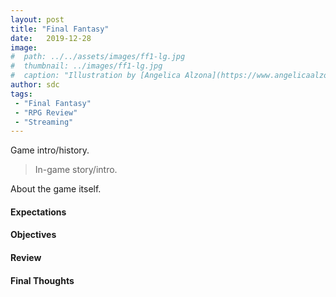 ```yaml
---
layout: post
title: "Final Fantasy"
date:   2019-12-28
image:
#  path: ../../assets/images/ff1-lg.jpg
#  thumbnail: ../images/ff1-lg.jpg
#  caption: "Illustration by [Angelica Alzona](https://www.angelicaalzona.com/)"
author: sdc
tags:
 - "Final Fantasy"
 - "RPG Review"
 - "Streaming"
---
```


Game intro/history.

<!--more-->

> In-game story/intro.

About the game itself.

#### Expectations

#### Objectives

#### Review

#### Final Thoughts